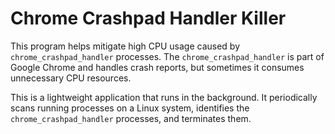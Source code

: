 # Chrome Crashpad Handler Killer

This program helps mitigate high CPU usage caused by `chrome_crashpad_handler` processes. The `chrome_crashpad_handler` is part of Google Chrome and handles crash reports, but sometimes it consumes unnecessary CPU resources.

This is a lightweight application that runs in the background. It periodically scans running processes on a Linux system, identifies the `chrome_crashpad_handler` processes, and terminates them.

